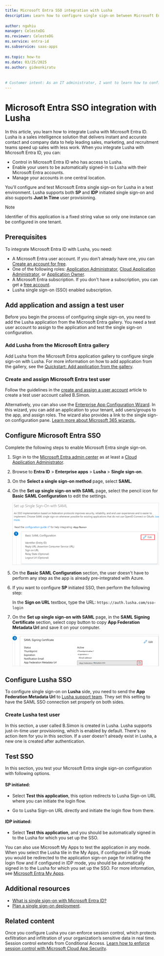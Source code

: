 ```yaml
---
title: Microsoft Entra SSO integration with Lusha
description: Learn how to configure single sign-on between Microsoft Entra ID and Lusha.

author: nguhiu
manager: CelesteDG
ms.reviewer: CelesteDG
ms.service: entra-id
ms.subservice: saas-apps

ms.topic: how-to
ms.date: 03/25/2025
ms.author: gideonkiratu


# Customer intent: As an IT administrator, I want to learn how to configure single sign-on between Microsoft Entra ID and Lusha so that I can control who has access to Lusha, enable automatic sign-in with Microsoft Entra accounts, and manage my accounts in one central location.
---
```


# Microsoft Entra SSO integration with Lusha

In this article, you learn how to integrate Lusha with Microsoft Entra ID. Lusha is a sales intelligence solution that delivers instant and accurate contact and company data to help leading sales, marketing, and recruitment teams speed up sales with less work. When you integrate Lusha with Microsoft Entra ID, you can:

* Control in Microsoft Entra ID who has access to Lusha.
* Enable your users to be automatically signed-in to Lusha with their Microsoft Entra accounts.
* Manage your accounts in one central location.

You'll configure and test Microsoft Entra single sign-on for Lusha in a test environment. Lusha supports both **SP** and **IDP** initiated single sign-on and also supports **Just In Time** user provisioning.

> [!NOTE]
> Identifier of this application is a fixed string value so only one instance can be configured in one tenant.

## Prerequisites

To integrate Microsoft Entra ID with Lusha, you need:

* A Microsoft Entra user account. If you don't already have one, you can [Create an account for free](https://azure.microsoft.com/free/?WT.mc_id=A261C142F).
* One of the following roles: [Application Administrator](/entra/identity/role-based-access-control/permissions-reference#application-administrator), [Cloud Application Administrator](/entra/identity/role-based-access-control/permissions-reference#cloud-application-administrator), or [Application Owner](/entra/fundamentals/users-default-permissions#owned-enterprise-applications).
* A Microsoft Entra subscription. If you don't have a subscription, you can get a [free account](https://azure.microsoft.com/free/).
* Lusha single sign-on (SSO) enabled subscription.

## Add application and assign a test user

Before you begin the process of configuring single sign-on, you need to add the Lusha application from the Microsoft Entra gallery. You need a test user account to assign to the application and test the single sign-on configuration.

<a name='add-lusha-from-the-azure-ad-gallery'></a>

### Add Lusha from the Microsoft Entra gallery

Add Lusha from the Microsoft Entra application gallery to configure single sign-on with Lusha. For more information on how to add application from the gallery, see the [Quickstart: Add application from the gallery](~/identity/enterprise-apps/add-application-portal.md).

<a name='create-and-assign-azure-ad-test-user'></a>

### Create and assign Microsoft Entra test user

Follow the guidelines in the [create and assign a user account](~/identity/enterprise-apps/add-application-portal-assign-users.md) article to create a test user account called B.Simon.

Alternatively, you can also use the [Enterprise App Configuration Wizard](https://portal.office.com/AdminPortal/home?Q=Docs#/azureadappintegration). In this wizard, you can add an application to your tenant, add users/groups to the app, and assign roles. The wizard also provides a link to the single sign-on configuration pane. [Learn more about Microsoft 365 wizards.](/microsoft-365/admin/misc/azure-ad-setup-guides). 

<a name='configure-azure-ad-sso'></a>

## Configure Microsoft Entra SSO

Complete the following steps to enable Microsoft Entra single sign-on.

1. Sign in to the [Microsoft Entra admin center](https://entra.microsoft.com) as at least a [Cloud Application Administrator](~/identity/role-based-access-control/permissions-reference.md#cloud-application-administrator).
1. Browse to **Entra ID** > **Enterprise apps** > **Lusha** > **Single sign-on**.
1. On the **Select a single sign-on method** page, select **SAML**.
1. On the **Set up single sign-on with SAML** page, select the pencil icon for **Basic SAML Configuration** to edit the settings.

   ![Screenshot shows how to edit Basic SAML Configuration.](common/edit-urls.png "Basic Configuration")

1. On the **Basic SAML Configuration** section, the user doesn't have to perform any step as the app is already pre-integrated with Azure.

1. If you want to configure **SP** initiated SSO, then perform the following step:  

    In the **Sign on URL** textbox, type the URL:
    `https://auth.lusha.com/sso-login`

1. On the **Set up single sign-on with SAML** page, in the **SAML Signing Certificate** section, select copy button to copy **App Federation Metadata Url** and save it on your computer.

    ![Screenshot shows the Certificate download link.](common/copy-metadataurl.png "Certificate")

## Configure Lusha SSO

To configure single sign-on on **Lusha** side, you need to send the **App Federation Metadata Url** to [Lusha support team](mailto:support@lusha.com). They set this setting to have the SAML SSO connection set properly on both sides.

### Create Lusha test user

In this section, a user called B.Simon is created in Lusha. Lusha supports just-in-time user provisioning, which is enabled by default. There's no action item for you in this section. If a user doesn't already exist in Lusha, a new one is created after authentication.

## Test SSO 

In this section, you test your Microsoft Entra single sign-on configuration with following options. 

#### SP initiated:

* Select **Test this application**, this option redirects to Lusha Sign-on URL where you can initiate the login flow.  

* Go to Lusha Sign-on URL directly and initiate the login flow from there.

#### IDP initiated:

* Select **Test this application**, and you should be automatically signed in to the Lusha for which you set up the SSO. 

You can also use Microsoft My Apps to test the application in any mode. When you select the Lusha tile in the My Apps, if configured in SP mode you would be redirected to the application sign-on page for initiating the login flow and if configured in IDP mode, you should be automatically signed in to the Lusha for which you set up the SSO. For more information, see [Microsoft Entra My Apps](/azure/active-directory/manage-apps/end-user-experiences#azure-ad-my-apps).

## Additional resources

* [What is single sign-on with Microsoft Entra ID?](~/identity/enterprise-apps/what-is-single-sign-on.md)
* [Plan a single sign-on deployment](~/identity/enterprise-apps/plan-sso-deployment.md).

## Related content

Once you configure Lusha you can enforce session control, which protects exfiltration and infiltration of your organization’s sensitive data in real time. Session control extends from Conditional Access. [Learn how to enforce session control with Microsoft Cloud App Security](/cloud-app-security/proxy-deployment-aad).
